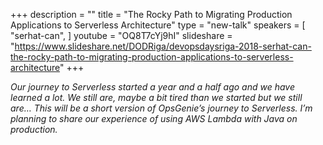 +++
description = ""
title = "The Rocky Path to Migrating Production Applications to Serverless Architecture"
type = "new-talk"
speakers = [
        "serhat-can",
]
youtube = "OQ8T7cYj9hI"
slideshare = "https://www.slideshare.net/DODRiga/devopsdaysriga-2018-serhat-can-the-rocky-path-to-migrating-production-applications-to-serverless-architecture"
+++
<p><em>Our journey to Serverless started a year and a half ago and we have learned a lot. We still are, maybe a bit tired than we started but we still are… This will be a short version of OpsGenie’s journey to Serverless. I’m planning to share our experience of using AWS Lambda with Java on production.</em></p>